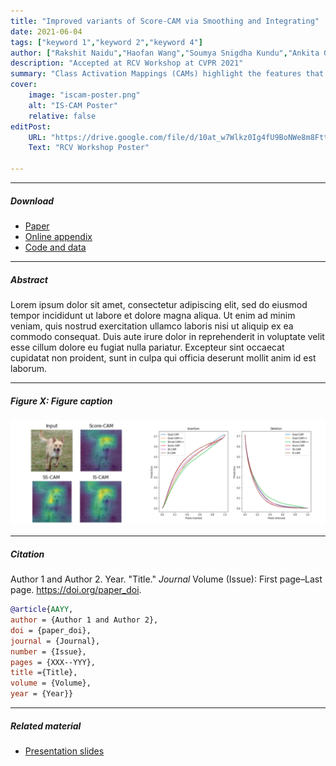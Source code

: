 ```yaml
---
title: "Improved variants of Score-CAM via Smoothing and Integrating" 
date: 2021-06-04
tags: ["keyword 1","keyword 2","keyword 4"]
author: ["Rakshit Naidu","Haofan Wang","Soumya Snigdha Kundu","Ankita Ghosh","Yash Maurya","Shamanth R Nayak K","Joy Michael"]
description: "Accepted at RCV Workshop at CVPR 2021" 
summary: "Class Activation Mappings (CAMs) highlight the features that contribute to the output of the model. In this work, we propose improved variants on Score-CAM through smoothing and an integration function respectively. We visually demonstrate that our methods significantly assist in interpreting models by providing concentrated heatmaps and concrete decision-related features." 
cover:
    image: "iscam-poster.png"
    alt: "IS-CAM Poster"
    relative: false
editPost:
    URL: "https://drive.google.com/file/d/10at_w7Wlkz0Ig4fU9BoNWe8m8FttlaDD/view"
    Text: "RCV Workshop Poster"

---
```


---

##### Download

+ [Paper](paper2.pdf)
+ [Online appendix](appendix2.pdf)
+ [Code and data](https://github.com/pmichaillat/unemployment-gap)

---

##### Abstract

Lorem ipsum dolor sit amet, consectetur adipiscing elit, sed do eiusmod tempor incididunt ut labore et dolore magna aliqua. Ut enim ad minim veniam, quis nostrud exercitation ullamco laboris nisi ut aliquip ex ea commodo consequat. Duis aute irure dolor in reprehenderit in voluptate velit esse cillum dolore eu fugiat nulla pariatur. Excepteur sint occaecat cupidatat non proident, sunt in culpa qui officia deserunt mollit anim id est laborum.

---

##### Figure X: Figure caption

![](iscam-poster.png)

---

##### Citation

Author 1 and Author 2. Year. "Title." *Journal* Volume (Issue): First page–Last page. https://doi.org/paper_doi.

```BibTeX
@article{AAYY,
author = {Author 1 and Author 2},
doi = {paper_doi},
journal = {Journal},
number = {Issue},
pages = {XXX--YYY},
title ={Title},
volume = {Volume},
year = {Year}}
```

---

##### Related material

+ [Presentation slides](presentation2.pdf)

